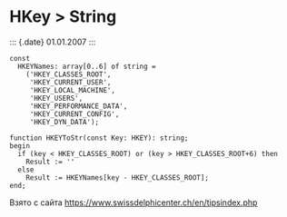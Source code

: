 HKey \> String
==============

::: {.date}
01.01.2007
:::

    const
      HKEYNames: array[0..6] of string =
        ('HKEY_CLASSES_ROOT', 
         'HKEY_CURRENT_USER', 
         'HKEY_LOCAL_MACHINE',      
         'HKEY_USERS',
         'HKEY_PERFORMANCE_DATA', 
         'HKEY_CURRENT_CONFIG', 
         'HKEY_DYN_DATA');
     
    function HKEYToStr(const Key: HKEY): string;
    begin
      if (key < HKEY_CLASSES_ROOT) or (key > HKEY_CLASSES_ROOT+6) then
        Result := ''
      else
        Result := HKEYNames[key - HKEY_CLASSES_ROOT];
    end;

Взято с сайта <https://www.swissdelphicenter.ch/en/tipsindex.php>
